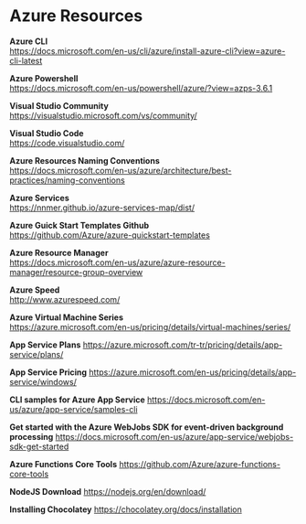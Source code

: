 # Azure Resources

**Azure CLI**\
https://docs.microsoft.com/en-us/cli/azure/install-azure-cli?view=azure-cli-latest

**Azure Powershell**\
https://docs.microsoft.com/en-us/powershell/azure/?view=azps-3.6.1

**Visual Studio Community**\
https://visualstudio.microsoft.com/vs/community/

**Visual Studio Code**\
https://code.visualstudio.com/

**Azure Resources Naming Conventions**\
https://docs.microsoft.com/en-us/azure/architecture/best-practices/naming-conventions

**Azure Services**\
https://nnmer.github.io/azure-services-map/dist/

**Azure Guick Start Templates Github**\
https://github.com/Azure/azure-quickstart-templates

**Azure Resource Manager**\
https://docs.microsoft.com/en-us/azure/azure-resource-manager/resource-group-overview

**Azure Speed**\
http://www.azurespeed.com/

**Azure Virtual Machine Series**\
https://azure.microsoft.com/en-us/pricing/details/virtual-machines/series/

**App Service Plans**
https://azure.microsoft.com/tr-tr/pricing/details/app-service/plans/

**App Service Pricing**
https://azure.microsoft.com/en-us/pricing/details/app-service/windows/

**CLI samples for Azure App Service**
https://docs.microsoft.com/en-us/azure/app-service/samples-cli

**Get started with the Azure WebJobs SDK for event-driven background processing**
https://docs.microsoft.com/en-us/azure/app-service/webjobs-sdk-get-started

**Azure Functions Core Tools**
https://github.com/Azure/azure-functions-core-tools

**NodeJS Download**
https://nodejs.org/en/download/

**Installing Chocolatey**
https://chocolatey.org/docs/installation
